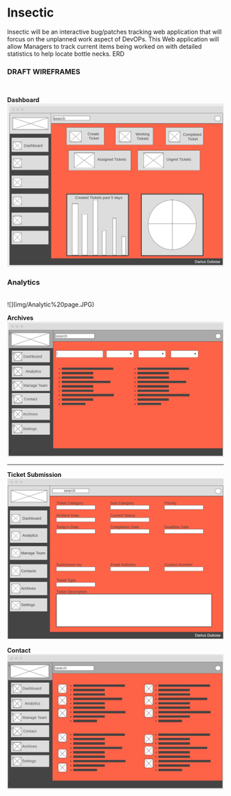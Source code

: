 # Insectic

Insectic will be an interactive bug/patches tracking web application that will forcus on the unplanned work aspect of DevOPs. This Web application will allow Managers to track current items being worked on with detailed statistics to help locate bottle necks. 
ERD


<h3>DRAFT WIREFRAMES</h3>
<br> 

<b>Dashboard</b><br>
![](img/dashboard2.JPG)



<h3><b>Analytics</b></h3><br>
![](img/Analytic%20page.JPG)


<b>Archives</b>
<br>
![](img/Archives.JPG)

***
<b>Ticket Submission</b>
<br>
![](img/ticket%20submission.png)

<b>Contact</b>
<br>
![](img/Contact.JPG)

